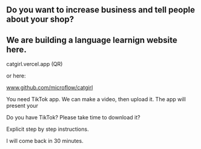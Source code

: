 ## Do you want to increase business and tell people about your shop?

## We are building a language learnign website here.

catgirl.vercel.app (QR)

or here:

www.github.com/microflow/catgirl

You need TikTok app. We can make a video, then upload it. The app will present your

Do you have TikTok? Please take time to download it?

Explicit step by step instructions. 

I will come back in 30 minutes. 
